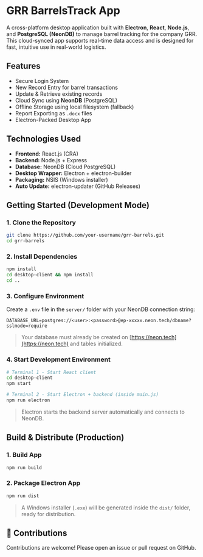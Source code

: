 # GRR BarrelsTrack App

A cross-platform desktop application built with **Electron**, **React**, **Node.js**, and **PostgreSQL (NeonDB)** to manage barrel tracking for the company GRR. This cloud-synced app supports real-time data access and is designed for fast, intuitive use in real-world logistics.



## Features

- Secure Login System  
- New Record Entry for barrel transactions  
- Update & Retrieve existing records  
- Cloud Sync using **NeonDB** (PostgreSQL)  
- Offline Storage using local filesystem (fallback)  
- Report Exporting as `.docx` files  
- Electron-Packed Desktop App  



## Technologies Used

- **Frontend:** React.js (CRA)  
- **Backend:** Node.js + Express  
- **Database:** NeonDB (Cloud PostgreSQL)  
- **Desktop Wrapper:** Electron + electron-builder  
- **Packaging:** NSIS (Windows installer)  
- **Auto Update:** electron-updater (GitHub Releases)  



## Getting Started (Development Mode)

### 1. Clone the Repository

```bash
git clone https://github.com/your-username/grr-barrels.git
cd grr-barrels
````

### 2. Install Dependencies

```bash
npm install
cd desktop-client && npm install
cd ..
```

### 3. Configure Environment

Create a `.env` file in the `server/` folder with your NeonDB connection string:

```env
DATABASE_URL=postgres://<user>:<password>@ep-xxxxx.neon.tech/dbname?sslmode=require
```

> Your database must already be created on [https://neon.tech](https://neon.tech) and tables initialized.



### 4. Start Development Environment

```bash
# Terminal 1 - Start React client
cd desktop-client
npm start
```

```bash
# Terminal 2 - Start Electron + backend (inside main.js)
npm run electron
```

> Electron starts the backend server automatically and connects to NeonDB.



## Build & Distribute (Production)

### 1. Build App

```bash
npm run build
```

### 2. Package Electron App

```bash
npm run dist
```

> A Windows installer (`.exe`) will be generated inside the `dist/` folder, ready for distribution.



## 🤝 Contributions

Contributions are welcome! Please open an issue or pull request on GitHub.


